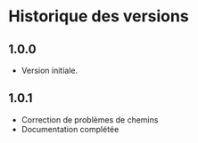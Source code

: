 # Historique des versions

## 1.0.0

- Version initiale.

## 1.0.1

- Correction de problèmes de chemins 
- Documentation complétée
